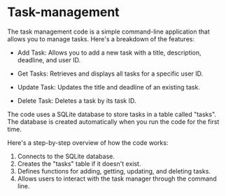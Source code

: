 # Task-management
The task management code is a simple command-line application that allows you to manage tasks. Here's a breakdown of the features:

- Add Task: Allows you to add a new task with a title, description, deadline, and user ID.

- Get Tasks: Retrieves and displays all tasks for a specific user ID.

- Update Task: Updates the title and deadline of an existing task.

- Delete Task: Deletes a task by its task ID.

The code uses a SQLite database to store tasks in a table called "tasks". The database is created automatically when you run the code for the first time.

Here's a step-by-step overview of how the code works:

1. Connects to the SQLite database.
2. Creates the "tasks" table if it doesn't exist.
3. Defines functions for adding, getting, updating, and deleting tasks.
4. Allows users to interact with the task manager through the command line.
